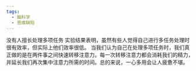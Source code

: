 ```yaml
---
tags:
  - 脑科学
  - 思维缺陷
---
```


没有人擅长处理多项任务
实验结果表明，虽然有些人觉得自己进行多任务处理时很有效率，但实际上他们效率很低。
当我们认为自己在处理多项任务时，我们真正做的是在两件事之间快速转移注意力。每一次转移注意力都会消耗我们的精力，并延长我们再次集中注意力所需的时间。总的来说，一心多用会让人疲惫不堪。